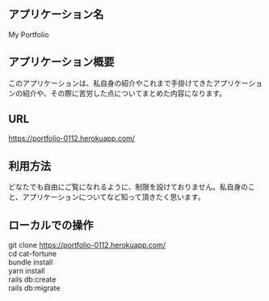 ## アプリケーション名
 My Portfolio      

## アプリケーション概要
 このアプリケーションは、私自身の紹介やこれまで手掛けてきたアプリケーションの紹介や、その際に苦労した点についてまとめた内容になります。                  

## URL
 https://portfolio-0112.herokuapp.com/


## 利用方法
 どなたでも自由にご覧になれるように、制限を設けておりません。私自身のこと、アプリケーションについてなど知って頂きたく思います。                    

## ローカルでの操作
 git clone https://portfolio-0112.herokuapp.com/  
 cd cat-fortune                 
 bundle install                 
 yarn install                   
 rails db:create                
 rails db:migrate    